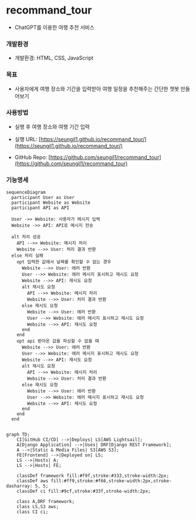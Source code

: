 # recommand_tour

* ChatGPT를 이용한 여행 추천 서비스  

### 개발환경
- 개발환경: HTML, CSS, JavaScript

### 목표
- 사용자에게 여행 장소와 기간을 입력받아 여행 일정을 추천해주는 간단한 챗봇 만들어보기

### 사용방법
- 실행 후 여행 장소와 여행 기간 입력
- 실행 URL: [https://seungil1.github.io/recommand_tour/](https://seungil1.github.io/recommand_tour/)

  
- GitHub Repo: [https://github.com/seungil1/recommand_tour](https://github.com/seungil1/recommand_tour)

### 기능명세


```mermaid
sequenceDiagram
  participant User as User
  participant Website as Website
  participant API as API

  User ->> Website: 사용자가 메시지 입력
  Website ->> API: API로 메시지 전송

  alt 처리 성공
    API -->> Website: 메시지 처리
    Website -->> User: 처리 결과 반환
  else 처리 실패
    opt 입력한 값에서 날짜를 확인할 수 없는 경우
      Website -->> User: 에러 반환
      User -->> Website: 에러 메시지 표시하고 재시도 요청
      Website -->> API: 재시도 요청
      alt 재시도 요청
        API -->> Website: 메시지 처리
        Website -->> User: 처리 결과 반환
      else 재시도 요청
        Website -->> User: 에러 반환
        User -->> Website: 에러 메시지 표시하고 재시도 요청
        Website -->> API: 재시도 요청
      end
    end
    opt api 받아온 값을 파싱할 수 없을 때
      Website -->> User: 에러 반환
      User -->> Website: 에러 메시지 표시하고 재시도 요청
      Website -->> API: 재시도 요청
      alt 재시도 요청
        API -->> Website: 메시지 처리
        Website -->> User: 처리 결과 반환
      else 재시도 요청
        Website -->> User: 에러 반환
        User -->> Website: 에러 메시지 표시하고 재시도 요청
        Website -->> API: 재시도 요청
      end
    end
  end
```

```mermaid

graph TD;
    CI[GitHub CI/CD] -->|Deploys| LS[AWS Lightsail];
    A[Django Application] -->|Uses| DRF[Django REST Framework];
    A -->|Static & Media Files| S3[AWS S3];
    FE[Frontend] -->|Deployed on| LS;
    LS -->|Hosts| A;
    LS -->|Hosts| FE;

    classDef framework fill:#f9f,stroke:#333,stroke-width:2px;
    classDef aws fill:#ff9,stroke:#f66,stroke-width:2px,stroke-dasharray: 5, 5;
    classDef ci fill:#9cf,stroke:#33f,stroke-width:2px;
    
    class A,DRF framework;
    class LS,S3 aws;
    class CI ci;
```

